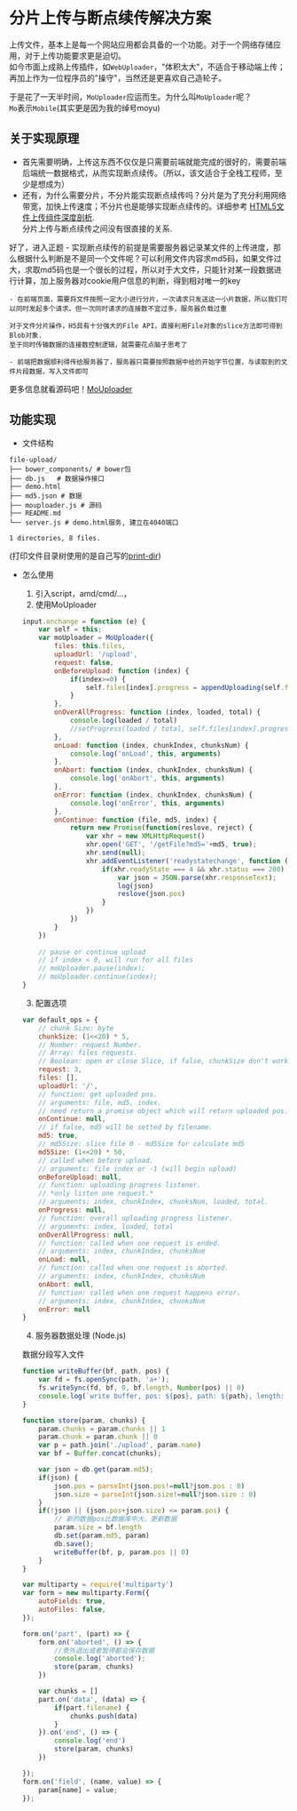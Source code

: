 # 分片上传与断点续传解决方案

上传文件，基本上是每一个网站应用都会具备的一个功能。对于一个网络存储应用，对于上传功能要求更是迫切。  
如今市面上成熟上传插件，如`WebUploader`，"体积太大"，不适合于移动端上传；再加上作为一位程序员的"操守"，当然还是更喜欢自己造轮子。

于是花了一天半时间，`MoUploader`应运而生。为什么叫`MoUploader`呢？  
`Mo`表示`Mobile`(其实更是因为我的绰号moyu)

<!--more-->

## 关于实现原理

- 首先需要明确，上传这东西不仅仅是只需要前端就能完成的很好的，需要前端后端统一数据格式，从而实现断点续传。（所以，该文适合于全栈工程师，至少是想成为）
- 还有，为什么需要分片，不分片能实现断点续传吗？分片是为了充分利用网络带宽，加快上传速度；不分片也是能够实现断点续传的。详细参考 [HTML5文件上传组件深度剖析](http://fex.baidu.com/blog/2014/04/html5-uploader/).   
分片上传与断点续传之间没有很直接的关系.

 好了，进入正题
    - 实现断点续传的前提是需要服务器记录某文件的上传进度，那么根据什么判断是不是同一个文件呢？可以利用文件内容求md5码，如果文件过大，求取md5码也是一个很长的过程，所以对于大文件，只能针对某一段数据进行计算，加上服务器对cookie用户信息的判断，得到相对唯一的key
    
    - 在前端页面，需要将文件按照一定大小进行分片，一次请求只发送这一小片数据，所以我们可以同时发起多个请求。但一次同时请求的连接数不宜过多，服务器负载过重
    
    对于文件分片操作，H5具有十分强大的File API，直接利用File对象的slice方法即可得到Blob对象.  
    至于同时传输数据的连接数控制逻辑，就需要花点脑子思考了

    - 前端把数据顺利得传给服务器了，服务器只需要按照数据中给的开始字节位置，与读取到的文件片段数据，写入文件即可
 
 更多信息就看源码吧！[MoUploader](https://github.com/moyuyc/moUploader)
 
## 功能实现

- 文件结构

```
file-upload/
├── bower_components/ # bower包
├── db.js   # 数据操作接口
├── demo.html
├── md5.json # 数据
├── mouploader.js # 源码
├── README.md 
└── server.js # demo.html服务, 建立在4040端口

1 directories, 8 files.
```
(打印文件目录树使用的是自己写的[print-dir](https://github.com/moyuyc/directory-tree))

- 怎么使用

    1. 引入script，amd/cmd/...，
    2. 使用MoUploader
    ```js
    input.onchange = function (e) {
        var self = this;
        var moUploader = MoUploader({ 
            files: this.files,
            uploadUrl: '/upload',
            request: false,
            onBeforeUpload: function (index) {
                if(index>=0) {
                    self.files[index].progress = appendUploading(self.files[index], index)
                }
            },
            onOverAllProgress: function (index, loaded, total) {
                console.log(loaded / total)
                //setProgress(loaded / total, self.files[index].progress)
            },
            onLoad: function (index, chunkIndex, chunksNum) {
                console.log('onLoad', this, arguments)
            },
            onAbort: function (index, chunkIndex, chunksNum) {
                console.log('onAbort', this, arguments)
            },
            onError: function (index, chunkIndex, chunksNum) {
                console.log('onError', this, arguments)
            },
            onContinue: function (file, md5, index) {
                return new Promise(function(reslove, reject) {
                    var xhr = new XMLHttpRequest()
                    xhr.open('GET', '/getFile?md5='+md5, true);
                    xhr.send(null);
                    xhr.addEventListener('readystatechange', function () {
                        if(xhr.readyState === 4 && xhr.status === 200) {
                            var json = JSON.parse(xhr.responseText);
                            log(json)
                            reslove(json.pos)
                        }
                    })
                })
            }
        })
        
        // pause or continue upload
        // if index < 0, will run for all files
        // moUploader.pause(index);
        // moUploader.continue(index);    
    }
    
    ```
    
    3. 配置选项
    ```js
    var default_ops = {
        // chunk Size: byte
        chunkSize: (1<<20) * 5,
        // Number: request Number.
        // Array: files requests.
        // Boolean: open or close Slice, if false, chunkSize don't work.
        request: 3,
        files: [],
        uploadUrl: '/',
        // function: get uploaded pos.
        // arguments: file, md5, index.
        // need return a promise object which will return uploaded pos.
        onContinue: null,
        // if false, md5 will be setted by filename.
        md5: true,
        // md5Size: slice file 0 - md5Size for calculate md5
        md5Size: (1<<20) * 50,
        // called when before upload.
        // arguments: file index or -1 (will begin upload)
        onBeforeUpload: null,
        // function: uploading progress listener.
        // *only listen one request.*
        // arguments: index, chunkIndex, chunksNum, loaded, total.
        onProgress: null,
        // function: overall uploading progress listener.
        // arguments: index, loaded, total
        onOverAllProgress: null,
        // function: called when one request is ended.
        // arguments: index, chunkIndex, chunksNum
        onLoad: null,
        // function: called when one request is aborted.
        // arguments: index, chunkIndex, chunksNum
        onAbort: null,
        // function: called when one request happens error.
        // arguments: index, chunkIndex, chunksNum
        onError: null
    }
    
    ```
    
    4. 服务器数据处理 (Node.js)
    
    数据分段写入文件
    ```js
    function writeBuffer(bf, path, pos) {
        var fd = fs.openSync(path, 'a+');
        fs.writeSync(fd, bf, 0, bf.length, Number(pos) || 0)
        console.log(`write buffer, pos: ${pos}, path: ${path}, length: ${bf.length}`)
    }
    
    function store(param, chunks) {
        param.chunks = param.chunks || 1
        param.chunk = param.chunk || 0
        var p = path.join('./upload', param.name)
        var bf = Buffer.concat(chunks);

        var json = db.get(param.md5);
        if(json) {
            json.pos = parseInt(json.pos!=null?json.pos : 0)
            json.size = parseInt(json.size!=null?json.size : 0)
        }
        if(!json || (json.pos+json.size) <= param.pos) {
            // 新的数据pos比数据库中大，更新数据
            param.size = bf.length
            db.set(param.md5, param)
            db.save();
            writeBuffer(bf, p, param.pos || 0)
        }
    }
    
    var multiparty = require('multiparty')
    var form = new multiparty.Form({
        autoFields: true,
        autoFiles: false,
    });
    
    form.on('part', (part) => {
        form.on('aborted', () => {
            //意外退出或者暂停都会保存数据
            console.log('aborted');
            store(param, chunks)
        })

        var chunks = []
        part.on('data', (data) => {
            if(part.filename) {
                chunks.push(data)
            }
        }).on('end', () => {
            console.log('end')
            store(param, chunks)
        })

    });
    form.on('field', (name, value) => {
        param[name] = value;
    });
    ```
    
